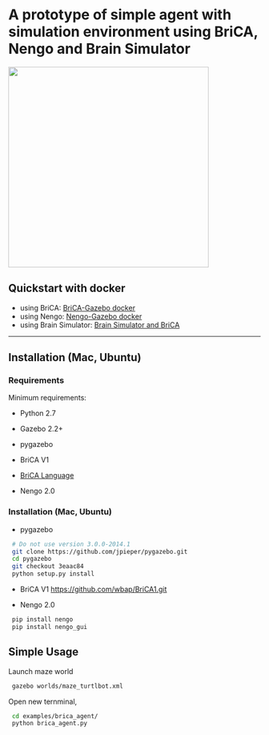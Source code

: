 # A prototype of simple agent with simulation environment using BriCA, Nengo and Brain Simulator

<img src="https://cloud.githubusercontent.com/assets/1708549/13484633/fd0aa402-e142-11e5-8b4a-cd4be83954e4.png" width=400/>

## Quickstart with docker

 - using BriCA: [BriCA-Gazebo docker](/docker/brica_gazebo)
 - using Nengo: [Nengo-Gazebo docker](/docker/nengo_gazebo)
 - using Brain Simulator: [Brain Simulator and BriCA](examples/brica_brainsimulator_agent)

-------------
## Installation (Mac, Ubuntu)
### Requirements
Minimum requirements:

 - Python 2.7

 - Gazebo 2.2+

 - pygazebo
 
 - BriCA V1

 - [BriCA Language](https://github.com/rondelion/brical.git)

 - Nengo 2.0


### Installation (Mac, Ubuntu)

 - pygazebo
```bash
 # Do not use version 3.0.0-2014.1 
 git clone https://github.com/jpieper/pygazebo.git
 cd pygazebo
 git checkout 3eaac84
 python setup.py install
```

 - BriCA V1
https://github.com/wbap/BriCA1.git

 - Nengo 2.0
```bash
 pip install nengo
 pip install nengo_gui
```

## Simple Usage

Launch maze world
```bash
 gazebo worlds/maze_turtlbot.xml
```
Open new ternminal, 

```bash
 cd examples/brica_agent/
 python brica_agent.py
```

